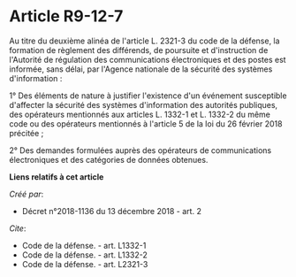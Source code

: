# Article R9-12-7

Au titre du deuxième alinéa de l'article L. 2321-3 du code de la défense, la formation de règlement des différends, de
poursuite et d'instruction de l'Autorité de régulation des communications électroniques et des postes est informée, sans
délai, par l'Agence nationale de la sécurité des systèmes d'information : 

1° Des éléments de nature à justifier l'existence d'un événement susceptible d'affecter la sécurité des systèmes
d'information des autorités publiques, des opérateurs mentionnés aux articles L. 1332-1 et L. 1332-2 du même code ou des
opérateurs mentionnés à l'article 5 de la loi du 26 février 2018 précitée ; 

2° Des demandes formulées auprès des opérateurs de communications électroniques et des catégories de données obtenues.

**Liens relatifs à cet article**

_Créé par_:

  - Décret n°2018-1136 du 13 décembre 2018 - art. 2

_Cite_:

  - Code de la défense. - art. L1332-1
  - Code de la défense. - art. L1332-2
  - Code de la défense. - art. L2321-3
